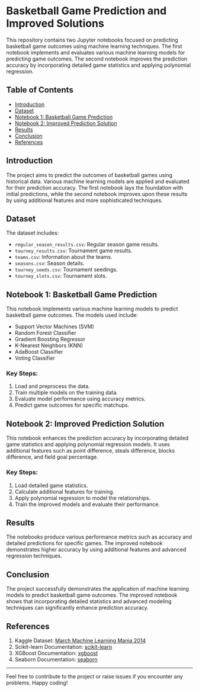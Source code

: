 # Basketball Game Prediction and Improved Solutions

This repository contains two Jupyter notebooks focused on predicting basketball game outcomes using machine learning techniques. The first notebook implements and evaluates various machine learning models for predicting game outcomes. The second notebook improves the prediction accuracy by incorporating detailed game statistics and applying polynomial regression.

## Table of Contents

- [Introduction](#introduction)
- [Dataset](#dataset)
- [Notebook 1: Basketball Game Prediction](#notebook-1-basketball-game-prediction)
- [Notebook 2: Improved Prediction Solution](#notebook-2-improved-prediction-solution)
- [Results](#results)
- [Conclusion](#conclusion)
- [References](#references)

## Introduction

The project aims to predict the outcomes of basketball games using historical data. Various machine learning models are applied and evaluated for their prediction accuracy. The first notebook lays the foundation with initial predictions, while the second notebook improves upon these results by using additional features and more sophisticated techniques.

## Dataset

The dataset includes:
- `regular_season_results.csv`: Regular season game results.
- `tourney_results.csv`: Tournament game results.
- `teams.csv`: Information about the teams.
- `seasons.csv`: Season details.
- `tourney_seeds.csv`: Tournament seedings.
- `tourney_slots.csv`: Tournament slots.

## Notebook 1: Basketball Game Prediction

This notebook implements various machine learning models to predict basketball game outcomes. The models used include:
- Support Vector Machines (SVM)
- Random Forest Classifier
- Gradient Boosting Regressor
- K-Nearest Neighbors (KNN)
- AdaBoost Classifier
- Voting Classifier

### Key Steps:
1. Load and preprocess the data.
2. Train multiple models on the training data.
3. Evaluate model performance using accuracy metrics.
4. Predict game outcomes for specific matchups.

## Notebook 2: Improved Prediction Solution

This notebook enhances the prediction accuracy by incorporating detailed game statistics and applying polynomial regression models. It uses additional features such as point difference, steals difference, blocks difference, and field goal percentage.

### Key Steps:
1. Load detailed game statistics.
2. Calculate additional features for training.
3. Apply polynomial regression to model the relationships.
4. Train the improved models and evaluate their performance.

## Results

The notebooks produce various performance metrics such as accuracy and detailed predictions for specific games. The improved notebook demonstrates higher accuracy by using additional features and advanced regression techniques.

## Conclusion

The project successfully demonstrates the application of machine learning models to predict basketball game outcomes. The improved notebook shows that incorporating detailed statistics and advanced modeling techniques can significantly enhance prediction accuracy.

## References

1. Kaggle Dataset: [March Machine Learning Mania 2014](https://www.kaggle.com/c/march-machine-learning-mania-2014/data)
2. Scikit-learn Documentation: [scikit-learn](https://scikit-learn.org/stable/)
3. XGBoost Documentation: [xgboost](https://xgboost.readthedocs.io/en/latest/)
4. Seaborn Documentation: [seaborn](https://seaborn.pydata.org/)

---

Feel free to contribute to the project or raise issues if you encounter any problems. Happy coding!
